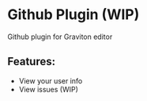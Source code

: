 # Github Plugin (WIP)
Github plugin for Graviton editor

## Features:
* View your user info
* View issues (WIP)